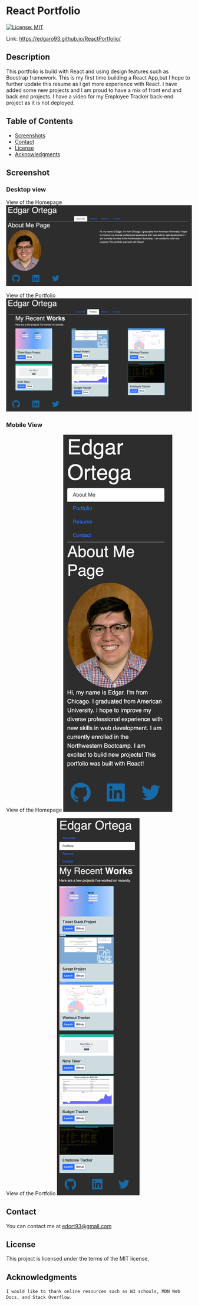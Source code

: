 # React Portfolio
[![License: MIT](https://img.shields.io/badge/License-MIT-brightgreen.svg)](https://opensource.org/licenses/MIT)

Link: https://edgaro93.github.io/ReactPortfolio/


## Description

This portfolio is build with React and using design features such as Boostrap framework. This is my first time building a React App,but I hope to further update this resume as I get more experience with React. I have added some new projects and I am proud to have a mix of front end and back end projects. I have a video for my Employee Tracker back-end project as it is not deployed.  

## Table of Contents
- [Screenshots](#screenshot)
- [Contact](#contact)
- [License](#license)
- [Acknowledgments](#acknowledgments)

## Screenshot
### Desktop view
View of the Homepage
![plot](src/components/pages/assets/medesk.png)

View of the Portfolio
![plot](src/components/pages/assets/reactdesktop.png)

### Mobile View
View of the Homepage
![plot](src/components/pages/assets/memobile.png)

View of the Portfolio
![plot](src/components/pages/assets/reactmobile.png)



## Contact 
You can contact me at edort93@gmail.com

## License
This project is licensed under the terms of the MIT license.

## Acknowledgments
~~~
I would like to thank online resources such as W3 schools, MDN Web Docs, and Stack Overflow.
~~~